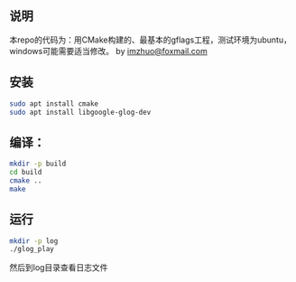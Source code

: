 ## 说明
本repo的代码为：用CMake构建的、最基本的gflags工程，测试环境为ubuntu，windows可能需要适当修改。
by imzhuo@foxmail.com

## 安装
```bash
sudo apt install cmake
sudo apt install libgoogle-glog-dev
```

## 编译：
```bash
mkdir -p build
cd build
cmake ..
make
```

## 运行
```bash
mkdir -p log
./glog_play
```
然后到log目录查看日志文件